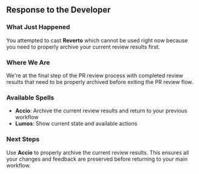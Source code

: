 ## Response to the Developer

### What Just Happened

You attempted to cast **Reverto** which cannot be used right now because you need to properly archive your current review results first.

### Where We Are

We're at the final step of the PR review process with completed review results that need to be properly archived before exiting the PR review flow.

### Available Spells

- **Accio**: Archive the current review results and return to your previous workflow
- **Lumos**: Show current state and available actions

### Next Steps

Use **Accio** to properly archive the current review results. This ensures all your changes and feedback are preserved before returning to your main workflow.
